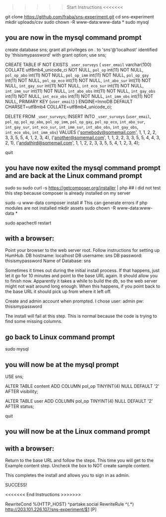 >>>>> Start Instructions <<<<<<<

git clone https://github.com/fraba/sns-experiment.git
cd sns-experiment
mkdir uploads/csv
sudo chown -R www-data:www-data *
sudo mysql

## you are now in the mysql command prompt
create database sns;
grant all privileges on *.* to 'sns'@'localhost' identified by 'thisismypassword' with grant option;
use sns;

CREATE TABLE IF NOT EXISTS `_user_surveys` (
`user_email` varchar(100) COLLATE utf8mb4_unicode_ci NOT NULL,
`pol_op` int(11) NOT NULL,
`pol_op_abo` int(11) NOT NULL,
`pol_op_imm` int(11) NOT NULL,
`pol_op_gay` int(11) NOT NULL,
`pol_op_eco` int(11) NOT NULL,
`int_abo_sur` int(11) NOT NULL,
`int_gay_sur` int(11) NOT NULL,
`int_eco_sur` int(11) NOT NULL,
`int_imm_sur` int(11) NOT NULL,
`int_abo_obs` int(11) NOT NULL,
`int_gay_obs` int(11) NOT NULL,
`int_eco_obs` int(11) NOT NULL,
`int_imm_obs` int(11) NOT NULL,
PRIMARY KEY (`user_email`)
) ENGINE=InnoDB DEFAULT CHARSET=utf8mb4 COLLATE=utf8mb4_unicode_ci;

DELETE FROM `_user_surveys`;
INSERT INTO `_user_surveys` (`user_email`, `pol_op`, `pol_op_abo`, `pol_op_imm`, `pol_op_gay`, `pol_op_eco`, `int_abo_sur`, `int_gay_sur`, `int_eco_sur`, `int_imm_sur`, `int_abo_obs`, `int_gay_obs`, `int_eco_obs`, `int_imm_obs`) VALUES
('somebody@somemail.com', 1, 1, 2, 2, 3, 3, 5, 5, 4, 1, 2, 3, 4),
('another@somemail.com', 1, 1, 2, 2, 3, 3, 5, 5, 4, 4, 3, 2, 1),
('andathird@somemail.com', 1, 1, 2, 2, 3, 3, 5, 5, 4, 1, 2, 3, 4);

quit

## you have now exited the mysql command prompt and are back at the Linux command prompt

sudo su
sudo curl -s https://getcomposer.org/installer | php ## i did not test this step because composer is already installed on my server

sudo -u www-data composer install # This can generate errors if php modules are not installed
mkdir assets
sudo chown -R www-data:www-data *

sudo apachectl restart

## with a browser:

Point your browser to the web server root.
Follow instructions for setting up HumHub.
DB hostname: localhost
DB username: sns
DB password: thisismypassword
Name of Database: sns

Sometimes it times out during the initial install process. If that happens, just let it go for 10 minutes and point to the base URL again. It should allow you to finish now. Apparently it takes a while to build the db, so the web server might not wait around long enough. When this happens, if you point back to the base URL it should pick up from where it left off.

Create and admin account when prompted.
I chose user: admin pw: thisismypassword

The install will fail at this step. This is normal because the code is trying to find some missing columns.

## go back to Linux command prompt

sudo mysql

## you will now be at the mysql prompt

USE sns;

ALTER TABLE content ADD COLUMN pol_op TINYINT(4) NULL DEFAULT '2' AFTER visibility;

ALTER TABLE user ADD COLUMN pol_op TINYINT(4) NULL DEFAULT '2' AFTER status;

quit

## you will now be at the Linux command prompt

## with a browser:
Return to the base URL and follow the steps. This time you will get to the Example content step. 
Uncheck the box to NOT create sample content. 

This completes the install and allows you to sign in as admin.

SUCCESS!

<<<<<<< End Instructions >>>>>>>


RewriteCond %{HTTP_HOST} ^partake.social
RewriteRule ^(.*) http://203.101.226.107/sns-experiment/$1 [P]

